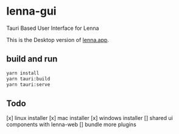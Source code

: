 # lenna-gui
Tauri Based User Interface for Lenna

This is the Desktop version of [lenna.app](https://lenna.app).

## build and run

```sh
yarn install
yarn tauri:build
yarn tauri:serve
```

## Todo

[x] linux installer
[x] mac installer
[x] windows installer
[] shared ui components with lenna-web
[] bundle more plugins
